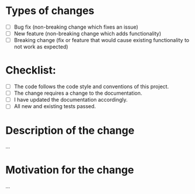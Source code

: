 # Types of changes

<!-- Please put an `x` (e.g. [x]) in all the boxes that apply: -->

- [ ] Bug fix (non-breaking change which fixes an issue)
- [ ] New feature (non-breaking change which adds functionality)
- [ ] Breaking change (fix or feature that would cause existing functionality to not work as expected)

# Checklist:

<!-- Please put an `x` (e.g. [x]) in all the boxes that apply: -->

- [ ] The code follows the code style and conventions of this project.
- [ ] The change requires a change to the documentation.
- [ ] I have updated the documentation accordingly.
- [ ] All new and existing tests passed.

# Description of the change

<!-- Please provide enough information so others can review your pull request -->
...

# Motivation for the change

<!-- Please explain the motivation for making this change -->
...
